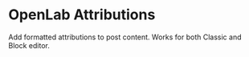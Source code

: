 # OpenLab Attributions

Add formatted attributions to post content. Works for both Classic and Block editor.
